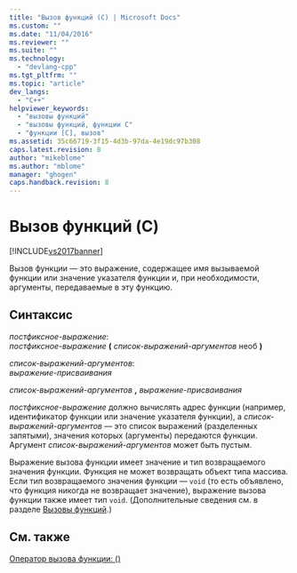```yaml
---
title: "Вызов функций (C) | Microsoft Docs"
ms.custom: ""
ms.date: "11/04/2016"
ms.reviewer: ""
ms.suite: ""
ms.technology: 
  - "devlang-cpp"
ms.tgt_pltfrm: ""
ms.topic: "article"
dev_langs: 
  - "C++"
helpviewer_keywords: 
  - "вызовы функций"
  - "вызовы функций, функции C"
  - "функции [C], вызов"
ms.assetid: 35c66719-3f15-4d3b-97da-4e19dc97b308
caps.latest.revision: 8
author: "mikeblome"
ms.author: "mblome"
manager: "ghogen"
caps.handback.revision: 8
---
```

# Вызов функций (C)
[!INCLUDE[vs2017banner](../assembler/inline/includes/vs2017banner.md)]

Вызов функции — это выражение, содержащее имя вызываемой функции или значение указателя функции и, при необходимости, аргументы, передаваемые в эту функцию.  
  
## Синтаксис  
 *постфиксное\-выражение*:  
 *постфиксное\-выражение*  **\(**  *список\-выражений\-аргументов*  необ **\)**  
  
 *список\-выражений\-аргументов*:  
 *выражение\-присваивания*  
  
 *список\-выражений\-аргументов*  **,**  *выражение\-присваивания*  
  
 *постфиксное\-выражение* должно вычислять адрес функции \(например, идентификатор функции или значение указателя функции\), а *список\-выражений\-аргументов* — это список выражений \(разделенных запятыми\), значения которых \(аргументы\) передаются функции.  Аргумент *список\-выражений\-аргументов* может быть пустым.  
  
 Выражение вызова функции имеет значение и тип возвращаемого значения функции.  Функция не может возвращать объект типа массива.  Если тип возвращаемого значения функции — `void` \(то есть объявлено, что функция никогда не возвращает значение\), выражение вызова функции также имеет тип `void`. \(Дополнительные сведения см. в разделе [Вызовы функций](../c-language/function-calls.md).\)  
  
## См. также  
 [Оператор вызова функции: \(\)](../cpp/function-call-operator-parens.md)